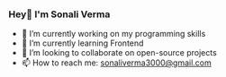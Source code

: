 ### Hey👋 I'm Sonali Verma

- 🔭 I’m currently working on my programming skills
- 🌱 I’m currently learning Frontend
- 👯 I’m looking to collaborate on open-source projects
- 📫 How to reach me: sonaliverma3000@gmail.com




